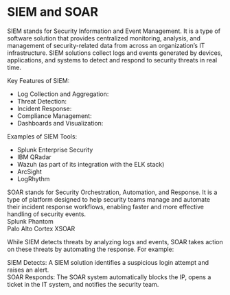 # SIEM and SOAR

SIEM stands for Security Information and Event Management. It is a type of software solution that provides centralized monitoring, analysis, and management of security-related data from across an organization’s IT infrastructure. SIEM solutions collect logs and events generated by devices, applications, and systems to detect and respond to security threats in real time.

Key Features of SIEM:
- Log Collection and Aggregation:
- Threat Detection:
- Incident Response:
- Compliance Management:
- Dashboards and Visualization:

Examples of SIEM Tools:
- Splunk Enterprise Security
- IBM QRadar
- Wazuh (as part of its integration with the ELK stack)
- ArcSight
- LogRhythm


SOAR stands for Security Orchestration, Automation, and Response. It is a type of platform designed to help security teams manage and automate their incident response workflows, enabling faster and more effective handling of security events.  
Splunk Phantom  
Palo Alto Cortex XSOAR  

While SIEM detects threats by analyzing logs and events, SOAR takes action on these threats by automating the response. For example:

SIEM Detects: A SIEM solution identifies a suspicious login attempt and raises an alert.  
SOAR Responds: The SOAR system automatically blocks the IP, opens a ticket in the IT system, and notifies the security team.
